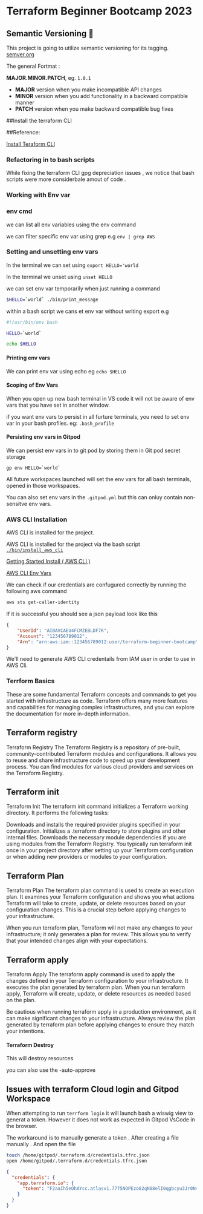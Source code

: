 # Terraform Beginner Bootcamp 2023

## Semantic Versioning :mage:
This project is going to utilize semantic versioning for its tagging.
[semver.org](https://semver.org/)

The general Fortmat : 

**MAJOR.MINOR.PATCH**, eg. `1.0.1`
- **MAJOR** version when you make incompatible API changes
- **MINOR** version when you add functionality in a backward compatible manner
- **PATCH** version when you make backward compatible bug fixes

##Install the terraform CLI

##Reference:

[Install Teraform CLI](https://developer.hashicorp.com/terraform/tutorials/aws-get-started/install-cli#install-cli)

### Refactoring in to bash scripts 

While fixing the terraform CLI gpg depreciation  issues , we notice  that bash scripts were more considerbale amout of code .

### Working with Env var

### env cmd
we can list all env variables using the env command 

we can filter specific env var using grep e.g `env | grep AWS`

### Setting and unsetting env vars

In the terminal we can set using `export HELLO='world`

In the terminal we unset using `unset HELLO`

we can set env var temporarily when just running a command 

```sh
$HELLO=`world` ./bin/print_message
```
within a bash script we cans et env var without writing export e.g

```sh
#!/usr/bin/env bash

HELLO=`world`

echo $HELLO
```

#### Printing env vars

We can print env var using echo eg `echo $HELLO`

#### Scoping of Env Vars

When you open up new bash terminal in VS code  it will not be aware of env vars that you have set in another window.

if you want env vars to persist in all furture terminals, you need to set env var in your bash profiles. eg: `.bash_profile`

#### Persisting env vars in Gitpod 

We can persist env vars in to git pod by storing them in Git pod secret storage 

```
gp env HELLO=`world`
```

All future workspaces launched will set the env vars for all bash terminals, opened in those workspaces.

You can also set env vars in the `.gitpod.yml` but this can onluy contain non-sensitve env vars.


### AWS CLI Installation 

AWS CLI is installed for the project.

AWS CLI is installed for the project via the bash script [`./bin/install_aws_cli`](./bin/install_aws_cli.sh)

[Getting Started Install ( AWS CLI ) ](https://docs.aws.amazon.com/cli/latest/userguide/getting-started-install.html)

[AWS CLI Env Vars](https://docs.aws.amazon.com/cli/latest/userguide/cli-configure-envvars.html)

We can check if our credentials are confugured correctly by running the following aws command
```sh
aws sts get-caller-identity
```

If it is successful you should see a json payload look like this

```json
{
    "UserId": "AIBAVCAEU4FCMZEBLDF7R",
    "Account": "123456789012",
    "Arn": "arn:aws:iam::123456789012:user/terraform-beginner-bootcamp"
}
```

We'll need to generate AWS CLI credentails from IAM user in order to use in AWS Cli.

### Terrform Basics
These are some fundamental Terraform concepts and commands to get you started with infrastructure as code. Terraform offers many more features and capabilities for managing complex infrastructures, and you can explore the documentation for more in-depth information.

## Terraform registry
Terraform Registry
The Terraform Registry is a repository of pre-built, community-contributed Terraform modules and configurations. It allows you to reuse and share infrastructure code to speed up your development process. You can find modules for various cloud providers and services on the Terraform Registry.




## Terraform init
Terraform Init
The terraform init command initializes a Terraform working directory. It performs the following tasks:

Downloads and installs the required provider plugins specified in your configuration.
Initializes a .terraform directory to store plugins and other internal files.
Downloads the necessary module dependencies if you are using modules from the Terraform Registry.
You typically run terraform init once in your project directory after setting up your Terraform configuration or when adding new providers or modules to your configuration.

## Terraform Plan
Terraform Plan
The terraform plan command is used to create an execution plan. It examines your Terraform configuration and shows you what actions Terraform will take to create, update, or delete resources based on your configuration changes. This is a crucial step before applying changes to your infrastructure.

When you run terraform plan, Terraform will not make any changes to your infrastructure; it only generates a plan for review. This allows you to verify that your intended changes align with your expectations.
## Terraform apply
Terraform Apply
The terraform apply command is used to apply the changes defined in your Terraform configuration to your infrastructure. It executes the plan generated by terraform plan. When you run terraform apply, Terraform will create, update, or delete resources as needed based on the plan.

Be cautious when running terraform apply in a production environment, as it can make significant changes to your infrastructure. Always review the plan generated by terraform plan before applying changes to ensure they match your intentions.

#### Terraform Destroy

This will destroy resources 

you can also use the -auto-approve 

## Issues with terraform Cloud login and Gitpod Workspace

When attempting to run `terrform login` it will launch bash a wiswig view to generat a token.
However it does not work as expected in Gitpod VsCode in the browser.

The workaround is to manually generate a token .
After creating a file manually .
And open the file 


```sh
touch /home/gitpod/.terraform.d/credentials.tfrc.json
open /home/gitpod/.terraform.d/credentials.tfrc.json

```
```json
{
  "credentials": {
    "app.terraform.io": {
      "token": "F2aaIh5eOhAYcc.atlasv1.7775NOPEzo82qN88elI0qgbcyu3Jr0N4rluUqzIHEgsNf5uRxPfJ7DiV3QzwEXoNOPE"
    }
  }
}
```
